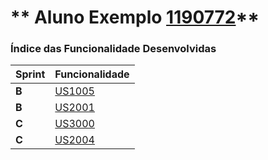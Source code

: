 ** Aluno Exemplo [1190772](./)** 
===============================


### Índice das Funcionalidade Desenvolvidas ###


| Sprint | Funcionalidade     |
|--------|--------------------|
| **B**  | [US1005](USDemo1) |
| **B**  | [US2001](USDemo2) |
| **C**  | [US3000](USDemo3) |
| **C**  | [US2004](USDemo4) |
